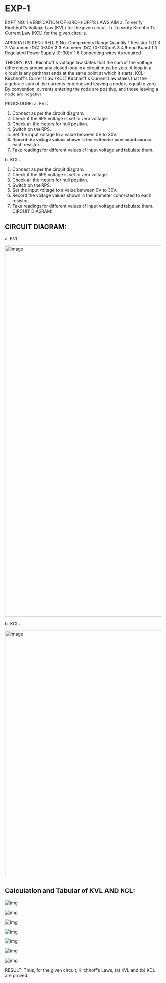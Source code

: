 # EXP-1
EXPT NO: 1	VERIFICATION OF KIRCHHOFF’S LAWS
AIM
a.   To verify Kirchhoff’s Voltage Law (KVL) for the given circuit. 
b.   To verify Kirchhoff’s Current Law (KCL) for the given circuits.

APPARATUS REQUIRED:
S.No.	Components	Range	Quantity
1	Resistor	1kΩ	3
2	Voltmeter (DC)	0-30V	3
3	Ammeter (DC)	(0-200)mA	3
4	Bread Board		1
5	Regulated Power Supply	(0-30)V	1
6	Connecting wires		As required

THEORY:
KVL: Kirchhoff's voltage law states that the sum of the voltage differences around any closed loop in a circuit must be zero. A loop in a circuit is any path that ends at the same point at which it starts.
KCL:
Kirchhoff's Current Law (KCL) Kirchhoff's Current Law states that the algebraic sum of the currents entering and leaving a node is equal to zero. By convention, currents entering the node are positive, and those leaving a node are negative


PROCEDURE:
a.   KVL:
1.   Connect as per the circuit diagram.
2.   Check if the RPS voltage is set to zero voltage.
3.   Check all the meters for null position.
4.   Switch on the RPS.
5.   Set the input voltage to a value between 0V to 30V.
6.   Record the voltage values shown in the voltmeter connected across each resistor.
7.   Take readings for different values of input voltage and tabulate them.


b.  KCL:
1.   Connect as per the circuit diagram.
2.   Check if the RPS voltage is set to zero voltage.
3.   Check all the meters for null position.
4.   Switch on the RPS.
5.   Set the input voltage to a value between 0V to 30V.
6.   Record the voltage values shown in the ammeter connected to each resistor.
7.   Take readings for different values of input voltage and tabulate them. 
CIRCUIT DIAGRAM:
## CIRCUIT DIAGRAM:
a.   KVL:

<img width="1920" height="1200" alt="image" src="https://github.com/user-attachments/assets/c5be31a3-50ee-4d09-beb9-a67e9047d41b" />

b.  KCL:

<img width="1280" height="800" alt="image" src="https://github.com/user-attachments/assets/d07e20b1-7a54-4e26-af5f-39f4b4b1dad2" />

## Calculation and Tabular of KVL AND KCL:

![img](https://github.com/Girithickrohan/EXP-1/blob/main/Document_1.jpg)

![img](https://github.com/Girithickrohan/EXP-1/blob/main/Document_2.jpg)

![img](https://github.com/Girithickrohan/EXP-1/blob/main/Document_3.jpg)

![img](https://github.com/Girithickrohan/EXP-1/blob/main/Document_4.jpg)

![img](https://github.com/Girithickrohan/EXP-1/blob/main/Document_5.jpg)

![img](https://github.com/Girithickrohan/EXP-1/blob/main/Document_6.jpg)

![img](https://github.com/Girithickrohan/EXP-1/blob/main/Document_7.jpg)

RESULT:
Thus, for the given circuit, Kirchhoff’s Laws, (a) KVL and (b) KCL are proved.
